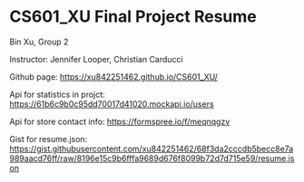 # CS601_XU Final Project Resume

Bin Xu, Group 2

Instructor: Jennifer Looper,
            Christian Carducci

Github page: https://xu842251462.github.io/CS601_XU/

Api for statistics in projct: https://61b6c9b0c95dd70017d41020.mockapi.io/users

Api for store contact info: https://formspree.io/f/meqnqgzv

Gist for resume.json: https://gist.githubusercontent.com/xu842251462/68f3da2cccdb5becc8e7a989aacd76ff/raw/8196e15c9b6fffa9689d676f8099b72d7d715e59/resume.json
